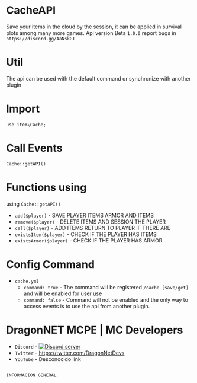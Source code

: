 # CacheAPI

Save your items in the cloud by the session, it can be applied in survival plots among many more games.
Api version Beta `1.0.0` report bugs in `https://discord.gg/AaNskGT`

# Util
The api can be used with the default command or synchronize with another plugin

# Import
```
use item\Cache; 
```

# Call Events
```
Cache::getAPI()
```

# Functions using
using `Cache::getAPI()`

- `add($player)` - SAVE PLAYER ITEMS ARMOR AND ITEMS
- `remove($player)` - DELETE ITEMS AND SESSION THE PLAYER
- `call($player)` - ADD ITEMS RETURN TO PLAYER IF THERE ARE
- `existsItem($player)` - CHECK IF THE PLAYER HAS ITEMS
- `existsArmor($player)` - CHECK IF THE PLAYER HAS ARMOR

# Config Command
- `cache.yml`
  - `command: true` - The command will be registered `/cache [save/get]` and will be enabled for user use
  - `command: false` - Command will not be enabled and the only way to access events is to use the api from another plugin.
  
# DragonNET MCPE | MC Developers
  - `Discord` -  <a href="https://discord.gg/AaNskGT"><img src="https://discordapp.com/api/guilds/610195384618188814/embed.png" alt="Discord server"/></a>
  - `Twitter` - https://twitter.com/DragonNetDevs
  - `YouTube` - Desconocido link
 

  ```

  INFORMACION GENERAL
  ```

  



